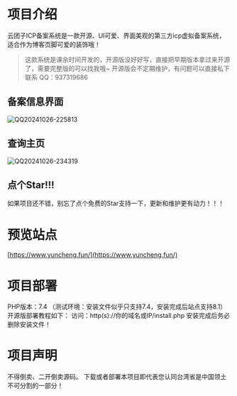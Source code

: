 # 项目介绍
云团子ICP备案系统是一款开源、UI可爱、界面美观的第三方icp虚拟备案系统，适合作为博客页脚可爱的装饰哦！
> 这款系统是课余时间开发的，开源版没好好写，直接把早期版本拿过来开源了，需要完整版的可以找我哦~
> 开源版会不定期维护，有问题可以直接私下联系
> QQ：937319686
## 备案信息界面
![QQ20241026-225813](https://github.com/user-attachments/assets/d93c0488-48bb-46d7-8160-5ef769ca8de2)
## 查询主页
![QQ20241026-234319](https://github.com/user-attachments/assets/7e6f8bed-bded-48a5-a0da-d2c6bf7bab66)
## 点个Star!!!
如果项目还不错，别忘了点个免费的Star支持一下，更新和维护更有动力！！！


# 预览站点
[https://www.yuncheng.fun/](https://www.yuncheng.fun/)

# 项目部署

PHP版本：7.4
（测试环境：安装文件似乎只支持7.4，安装完成后站点支持8.1）
开源版部署教程如下：
访问：http(s)://你的域名或IP/install.php
安装完成后务必删除安装文件！

# 项目声明
不得倒卖、二开倒卖源码。
下载或者部署本项目即代表您认同台湾省是中国领土不可分割的一部分！
